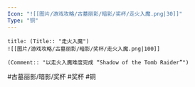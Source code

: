 ```yaml
---
Icon: "![[图片/游戏攻略/古墓丽影/暗影/奖杯/走火入魔.png|30]]"
Type: "铜"
---
```

```ad-common-bronze-trophy
title: (Title:: "走火入魔")
![[图片/游戏攻略/古墓丽影/暗影/奖杯/走火入魔.png|100]]

(Comment:: "以走火入魔难度完成 “Shadow of the Tomb Raider”")
```

#古墓丽影/暗影/奖杯 #奖杯 #铜
